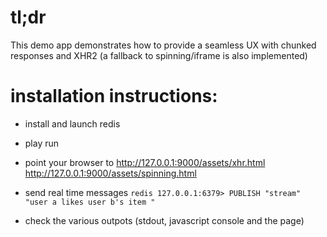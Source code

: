tl;dr
=====

This demo app demonstrates how to provide a seamless UX with chunked responses and XHR2 (a fallback to spinning/iframe is also implemented)

installation instructions:
==========================

* install and launch redis

* play run

* point your browser to 
http://127.0.0.1:9000/assets/xhr.html
http://127.0.0.1:9000/assets/spinning.html

* send real time messages
```redis 127.0.0.1:6379> PUBLISH "stream" "user a likes user b's item "```

* check the various outpots (stdout, javascript console and the page)
